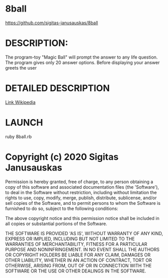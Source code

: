 # 8ball

https://github.com/sigitas-janusauskas/8ball

# DESCRIPTION:

Тhe program-toy "Magic Ball" will prompt the answer to any life question. The program gives only 20 answer options. Before displaying your answer greets the user

# DETAILED DESCRIPTION

[Link Wikipedia](https://en.wikipedia.org/wiki/Magic_8-Ball)

# LAUNCH

ruby 8ball.rb

# Copyright (c) 2020 Sigitas Janusauskas

Permission is hereby granted, free of charge, to any person obtaining a copy of this software and associated documentation files (the 'Software'), to deal in the Software without restriction, including without limitation the rights to use, copy, modify, merge, publish, distribute, sublicense, and/or sell copies of the Software, and to permit persons to whom the Software is furnished to do so, subject to the following conditions:

The above copyright notice and this permission notice shall be included in all copies or substantial portions of the Software.

THE SOFTWARE IS PROVIDED 'AS IS', WITHOUT WARRANTY OF ANY KIND, EXPRESS OR IMPLIED, INCLUDING BUT NOT LIMITED TO THE WARRANTIES OF MERCHANTABILITY, FITNESS FOR A PARTICULAR PURPOSE AND NONINFRINGEMENT. IN NO EVENT SHALL THE AUTHORS OR COPYRIGHT HOLDERS BE LIABLE FOR ANY CLAIM, DAMAGES OR OTHER LIABILITY, WHETHER IN AN ACTION OF CONTRACT, TORT OR OTHERWISE, ARISING FROM, OUT OF OR IN CONNECTION WITH THE SOFTWARE OR THE USE OR OTHER DEALINGS IN THE SOFTWARE.
